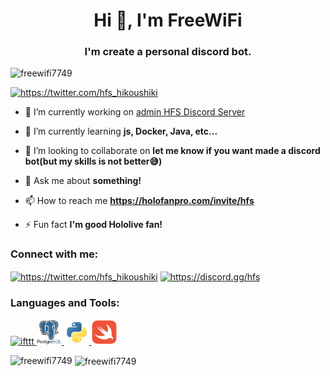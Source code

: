 <h1 align="center">Hi 👋, I'm FreeWiFi</h1>
<h3 align="center">I'm create a personal discord bot.</h3>

<p align="left"> <img src="https://komarev.com/ghpvc/?username=freewifi7749&label=Profile%20views&color=0e75b6&style=flat" alt="freewifi7749" /> </p>

<p align="left"> <a href="https://twitter.com/https://twitter.com/hfs_hikoushiki" target="blank"><img src="https://img.shields.io/twitter/follow/https://twitter.com/hfs_hikoushiki?logo=twitter&style=for-the-badge" alt="https://twitter.com/hfs_hikoushiki" /></a> </p>

- 🔭 I’m currently working on [admin HFS Discord Server](https://holofanpro.com/invite/hfs)

- 🌱 I’m currently learning **js, Docker, Java, etc...**

- 👯 I’m looking to collaborate on **let me know if you want made a discord bot(but my skills is not better😅)**

- 💬 Ask me about **something!**

- 📫 How to reach me **https://holofanpro.com/invite/hfs**

- ⚡ Fun fact **I'm good Hololive fan!**

<h3 align="left">Connect with me:</h3>
<p align="left">
<a href="https://twitter.com/https://twitter.com/hfs_hikoushiki" target="blank"><img align="center" src="https://raw.githubusercontent.com/rahuldkjain/github-profile-readme-generator/master/src/images/icons/Social/twitter.svg" alt="https://twitter.com/hfs_hikoushiki" height="30" width="40" /></a>
<a href="https://discord.gg/https://discord.gg/hfs" target="blank"><img align="center" src="https://raw.githubusercontent.com/rahuldkjain/github-profile-readme-generator/master/src/images/icons/Social/discord.svg" alt="https://discord.gg/hfs" height="30" width="40" /></a>
</p>

<h3 align="left">Languages and Tools:</h3>
<p align="left"> <a href="https://ifttt.com/" target="_blank" rel="noreferrer"> <img src="https://www.vectorlogo.zone/logos/ifttt/ifttt-ar21.svg" alt="ifttt" width="40" height="40"/> </a> <a href="https://www.postgresql.org" target="_blank" rel="noreferrer"> <img src="https://raw.githubusercontent.com/devicons/devicon/master/icons/postgresql/postgresql-original-wordmark.svg" alt="postgresql" width="40" height="40"/> </a> <a href="https://www.python.org" target="_blank" rel="noreferrer"> <img src="https://raw.githubusercontent.com/devicons/devicon/master/icons/python/python-original.svg" alt="python" width="40" height="40"/> </a> <a href="https://developer.apple.com/swift/" target="_blank" rel="noreferrer"> <img src="https://raw.githubusercontent.com/devicons/devicon/master/icons/swift/swift-original.svg" alt="swift" width="40" height="40"/> </a> </p>

<p><img align="left" src="https://github-readme-stats.vercel.app/api/top-langs?username=freewifi7749&show_icons=true&locale=en&layout=compact" alt="freewifi7749" /></p>

<p>&nbsp;<img align="center" src="https://github-readme-stats.vercel.app/api?username=freewifi7749&show_icons=true&locale=en" alt="freewifi7749" /></p>

